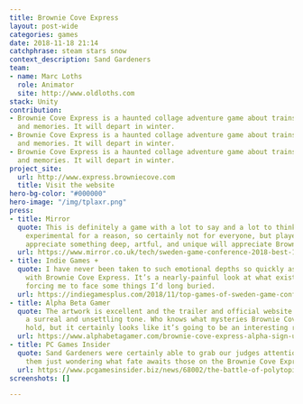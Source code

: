 ```yaml
---
title: Brownie Cove Express
layout: post-wide
categories: games
date: 2018-11-18 21:14
catchphrase: steam stars snow
context_description: Sand Gardeners
team:
- name: Marc Loths
  role: Animator
  site: http://www.oldloths.com
stack: Unity
contribution:
- Brownie Cove Express is a haunted collage adventure game about trains, snow, ghosts,
  and memories. It will depart in winter.
- Brownie Cove Express is a haunted collage adventure game about trains, snow, ghosts,
  and memories. It will depart in winter.
- Brownie Cove Express is a haunted collage adventure game about trains, snow, ghosts,
  and memories. It will depart in winter.
project_site:
  url: http://www.express.browniecove.com
  title: Visit the website
hero-bg-color: "#000000"
hero-image: "/img/tplaxr.png"
press:
- title: Mirror
  quote: This is definitely a game with a lot to say and a lot to think about; it's
    experimental for a reason, so certainly not for everyone, but players that can
    appreciate something deep, artful, and unique will appreciate Brownie Cove Express.
  url: https://www.mirror.co.uk/tech/sweden-game-conference-2018-best-13471040
- title: Indie Games +
  quote: I have never been taken to such emotional depths so quickly as I have been
    with Brownie Cove Express. It’s a nearly-painful look at what exists within ourselves,
    forcing me to face some things I’d long buried.
  url: https://indiegamesplus.com/2018/11/top-games-of-sweden-game-conference-2018-brownie-cove-express
- title: Alpha Beta Gamer
  quote: The artwork is excellent and the trailer and official website help to create
    a surreal and unsettling tone. Who knows what mysteries Brownie Cove Express will
    hold, but it certainly looks like it’s going to be an interesting ride.
  url: https://www.alphabetagamer.com/brownie-cove-express-alpha-sign-up/
- title: PC Games Insider
  quote: Sand Gardeners were certainly able to grab our judges attention, and leave
    them just wondering what fate awaits those on the Brownie Cove Express.
  url: https://www.pcgamesinsider.biz/news/68002/the-battle-of-polytopia-conquers-the-competition-to-take-the-pc-indie-pitch-crown-at-sweden-game-arena-18/
screenshots: []

---
```


